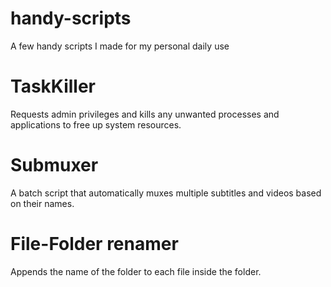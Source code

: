 # handy-scripts
A few handy scripts I made for my personal daily use


# TaskKiller
Requests admin privileges and kills any unwanted processes and applications to free up system resources.

# Submuxer
A batch script that automatically muxes multiple subtitles and videos based on their names.

# File-Folder renamer
Appends the name of the folder to each file inside the folder.

